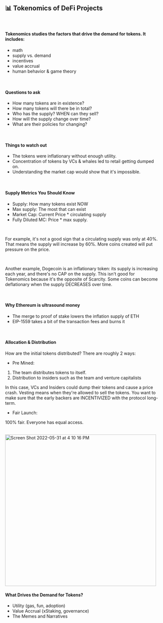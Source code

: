 ## 📊 Tokenomics of DeFi Projects


<br>

#### Tokenomics studies the factors that drive the demand for tokens. It includes:

* math
* supply vs. demand
* incentives
* value accrual
* human behavior & game theory

<br>

#### Questions to ask

* How many tokens are in existence?
* How many tokens will there be in total? 
* Who has the supply? WHEN can they sell?
* How will the supply change over time? 
* What are their policies for changing?



<br>

#### Things to watch out

* The tokens were inflationary without enough utility.
* Concentration of tokens by VCs & whales led to retail getting dumped on.
* Understanding the market cap would show that it's impossible. 


<br>

#### Supply Metrics You Should Know

* Supply: How many tokens exist NOW
* Max supply: The most that can exist 
* Market Cap: Current Price * circulating supply
* Fully Diluted MC: Price * max supply.

<br>

For example, it's not a good sign that a circulating supply was only at 40%. That means the supply will increase by 60%.
More coins created will put pressure on the price.


<br>

Another example, Dogecoin is an inflationary token: its supply is increasing each year, and there's no CAP on the supply.
This isn't good for Tokenomics because it's the opposite of Scarcity. Some coins can become deflationary when the supply DECREASES over time.

<br>

#### Why Ethereum is ultrasound money

* The merge to proof of stake lowers the inflation supply of ETH
* EIP-1559 takes a bit of the transaction fees and burns it


<br>

#### Allocation & Distribution

How are the initial tokens distributed? There are roughly 2 ways:

* Pre Mined:

1.  The team distributes tokens to itself.
2.  Distribution to insiders such as the team and venture capitalists

In this case, VCs and Insiders could dump their tokens and cause a price crash. 
Vesting means when they're allowed to sell the tokens. You want to make sure that the early backers are INCENTIVIZED with the protocol long-term.

* Fair Launch:

100% fair. Everyone has equal access.

<br>

<img width="490" alt="Screen Shot 2022-05-31 at 4 10 16 PM" src="https://user-images.githubusercontent.com/1130416/171298450-9c18c98a-db92-41f7-baad-1e3a180fe924.png">

<br>

#### What Drives the Demand for Tokens? 


* Utility (gas, fun, adoption)
* Value Accrual (xStaking, governance)
* The Memes and Narratives



